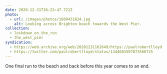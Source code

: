 ```yaml
---
date: 2020-12-31T16:23:47.721Z
photo:
  - url: /images/photos/1609431824.jpg
    alt: Looking across Brighton beach towards the West Pier.
collection:
  - lockdown_on_the_run
  - the_west_pier
syndication:
  - https://web.archive.org/web/20201231162649/https://paulrobertlloyd.com/photos/1609431827/
  - https://twitter.com/paulrobertlloyd/status/1344681507873566725
---
```

One final run to the beach and back before this year comes to an end.
